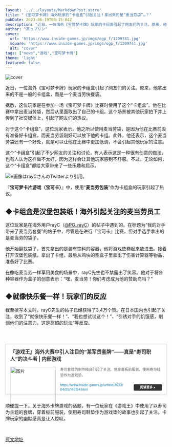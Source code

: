 ```yaml
---
layout: '../../layouts/MarkdownPost.astro'
title: "《宝可梦卡牌》海外玩家的“卡组盒”引起关注！拿出来的是“麦当劳袋”…？"
pubDate: 2023-06-19T08:15:04Z
description: "近日，一位海外《宝可梦卡牌》玩家的卡组盒引起了网友们的关注。原来，他拿出来的不是一般的卡组盒，而是一个麦当劳快餐袋。"
author: "茶っプリン"
cover:
  url: 'https://www.inside-games.jp/imgs/ogp_f/1209741.jpg'
  square: 'https://www.inside-games.jp/imgs/ogp_f/1209741.jpg'
  alt: "cover"
tags: ["news","游戏","宝可梦卡牌"]
theme: 'light'
featured: false
---
```


![cover](https://www.inside-games.jp/imgs/ogp_f/1209741.jpg)

近日，一位海外《宝可梦卡牌》玩家的卡组盒引起了网友们的关注。原来，他拿出来的不是一般的卡组盒，而是一个麦当劳快餐袋。

据悉，这位玩家是在参加一场《宝可梦卡牌》比赛时使用了这个“卡组盒”。他在比赛中拿出麦当劳袋，然后从里面取出了自己的卡组。这个场景被其他玩家拍下并上传到了社交媒体上，引起了网友们的热议。

对于这个“卡组盒”，这位玩家表示，他之所以使用麦当劳袋，是因为他在比赛前没有准备好卡组盒，而麦当劳袋刚好可以放下他的卡组。此外，他还表示，这个麦当劳袋还有一个好处，就是可以让他在比赛中更加低调，不会引起其他玩家的注意。

这个“卡组盒”引起了不少网友的关注和讨论，有人表示这是一种很有创意的做法，也有人认为这样做不太好，因为这样会让其他玩家感到不舒服。不过，无论如何，这个“卡组盒”都给大家带来了一些乐趣和启示。

![※画像はrayCさんのTwitterより引用。](https://www.inside-games.jp/imgs/zoom/1209728.jpg)

『<b>宝可梦卡片游戏（宝可卡）</b>』中，使用“<b>麦当劳包装</b>”作为卡组盒的玩家引起了热议。

<h2>◆卡组盒是汉堡包装纸！海外引起关注的麦当劳员工</h2>

这位玩家是在海外用户rayC（<a target="_blank" rel="noopener noreferrer nofollow" href="https://twitter.com/PG_rayC">@PG_rayC</a>）的帖子中遇到的。在标题为“我的对手带来了麦当劳套餐”的帖子中，尽管是在进行『宝可卡』比赛，但对手选手拿出的是麦当劳的袋子。

他开始翻找袋子，首先拿出的是装有饮料的容器，他将游戏垫卷起来放进去。接着打开汉堡包装纸，拿出了卡组。最后从鸡块的空盒子里拿出了伤害计算器等物品，准备好了比赛。
<p>在像吃麦当劳一样享用美食的场景中，rayC先生也不禁露出了笑容。他对于将各种容器作为盒子的创意表示：“嘿，麦当劳！你们考虑成为他的赞助商吗？”</p>
<h2>◆就像快乐餐一样！玩家们的反应</h2>
<p>截至撰写本文时，rayC先生的帖子已经获得了3.4万个赞。在日本国内也引起了关注，收到了“就像快乐餐一样！”、“我也想试试这个！”、“引诱对手的饥饿感，削弱他们的注意力，这是高超的玩法”等反应。</p>
<br>
<div class="link-card" style="border:1px solid #ddd; box-shadow:0 1px 4px rgb(0, 0, 0, .1); padding:1em; margin:1.8em auto; background:#fff; display:-ms-grid; display:grid; line-height:1.6em;">
    <a href="https://www.inside-games.jp/article/2023/04/05/145154.html" target="_blank" style="text-decoration:none; font-weight:inherit; color:#333">
        <div class="link-card-title" style="padding-bottom:.8em; font-size:1.1em; font-weight:700;">『游戏王』海外大赛中引人注目的“某军贯套牌”——真是“寿司职人”的决斗者 | 内部游戏</div>
        <div class="link-card-image" style="width:30%; min-width:120px; max-width:200px; padding-right:1em; float:left;">
            <img srcset="https://www.inside-games.jp/imgs/card_s/1193280.jpg 500w, https://www.inside-games.jp/imgs/card_l/1193280.jpg 1200w" src="https://www.inside-games.jp/imgs/card_l/1193280.jpg" style="display:block;margin:auto;" width="100%" height="auto" alt="图片">
        </div>
        <div class="link-card-cap" style="font-size:.8em; color:#666; display:-webkit-box; -webkit-box-orient:vertical; -webkit-line-clamp:3; overflow: hidden; line-height:1.6em;">寿司套牌的制作精良引起了关注。他穿着板前服装，使用寿司鞋垫作为游戏垫。</div>
        <div class="link-card-url" style="display:flex; justify-content:space-between; align-items:center; margin-top:1em;">
            <span class="link-card-urltxt" style="font-size:.7em; color:#0073aa; line-height:1.4em; word-break:break-all; padding-right: 30px;"> https://www.inside-games.jp/article/2023/04/05/145154.html</span>
            <span class="link-card-btn" style="background-color:#333; color:#fff; padding:5px 20px; border-radius:3px; font-size:.7em; font-weight:bold; line-height:1em; white-space:nowrap;">阅读更多 »</span>
        </div>
    </a>
</div>
<p>顺便提一下，关于海外卡牌游戏的话题，有一位玩家在《游戏王》中使用了以寿司为主题的套牌，穿着板前服装，使用寿司鞋垫作为游戏垫的故事也引起了关注。卡牌玩家的幽默感真是让人惊叹。</p>
<br>

  [原文地址](https://www.inside-games.jp/article/2023/06/19/146647.html)